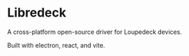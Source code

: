 # Libredeck

A cross-platform open-source driver for Loupedeck devices.

Built with electron, react, and vite.
